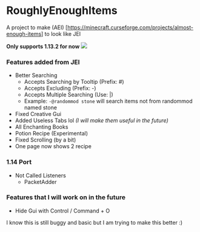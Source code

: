 # RoughlyEnoughItems
A project to make (AEI) [https://minecraft.curseforge.com/projects/almost-enough-items] to look like JEI

**Only supports 1.13.2 for now**
![](https://media.discordapp.net/attachments/480755664675667980/528908880424730636/unknown.png?width=935&height=489)

### Features added from JEI
- Better Searching
  - Accepts Searching by Tooltip (Prefix: #)
  - Accepts Excluding (Prefix: -)
  - Accepts Multiple Searching (Use: \|)
  - Example: `-@randommod stone` will search items not from randommod named stone
- Fixed Creative Gui
- Added Useless Tabs lol _(I will make them useful in the future)_
- All Enchanting Books
- Potion Recipe (Experimental)
- Fixed Scrolling (by a bit)
- One page now shows 2 recipe

### 1.14 Port
- Not Called Listeners
  - PacketAdder

### Features that I will work on in the future
- Hide Gui with Control / Command + O

I know this is still buggy and basic but I am trying to make this better :)
